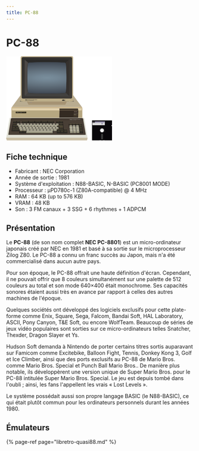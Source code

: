 ```yaml
---
title: PC-88
---
```


# PC-88

![](./pc-88/image%20%28251%29.png)

## Fiche technique

* Fabricant : NEC Corporation
* Année de sortie : 1981
* Système d'exploitation : N88-BASIC, N-BASIC \(PC8001 MODE\)
* Processeur : µPD780c-1 \(Z80A-compatible\) @ 4 MHz
* RAM : 64 KB \(up to 576 KB\)
* VRAM : 48 KB
* Son : 3 FM canaux + 3 SSG + 6 rhythmes + 1 ADPCM

## Présentation

Le **PC-88** \(de son nom complet **NEC PC-8801**\) est un micro-ordinateur japonais créé par NEC en 1981 et basé à sa sortie sur le microprocesseur Zilog Z80. Le PC-88 a connu un franc succès au Japon, mais n'a été commercialisé dans aucun autre pays.

Pour son époque, le PC-88 offrait une haute définition d'écran. Cependant, il ne pouvait offrir que 8 couleurs simultanément sur une palette de 512 couleurs au total et son mode 640×400 était monochrome. Ses capacités sonores étaient aussi très en avance par rapport à celles des autres machines de l'époque.

Quelques sociétés ont développé des logiciels exclusifs pour cette plate-forme comme Enix, Square, Sega, Falcom, Bandai Soft, HAL Laboratory, ASCII, Pony Canyon, T&E Soft, ou encore WolfTeam. Beaucoup de séries de jeux vidéo populaires sont sorties sur ce micro-ordinateurs telles Snatcher, Thexder, Dragon Slayer et Ys.

Hudson Soft demanda à Nintendo de porter certains titres sortis auparavant sur Famicom comme Excitebike, Balloon Fight, Tennis, Donkey Kong 3, Golf et Ice Climber, ainsi que des ports exclusifs au PC-88 de Mario Bros. comme Mario Bros. Special et Punch Ball Mario Bros.. De manière plus notable, ils développèrent une version unique de Super Mario Bros. pour le PC-88 intitulée Super Mario Bros. Special. Le jeu est depuis tombé dans l'oubli ; ainsi, les fans l'appellent les vrais « Lost Levels ».

Le système possédait aussi son propre langage BASIC \(le N88-BASIC\), ce qui était plutôt commun pour les ordinateurs personnels durant les années 1980.

## Émulateurs

{% page-ref page="libretro-quasi88.md" %}

